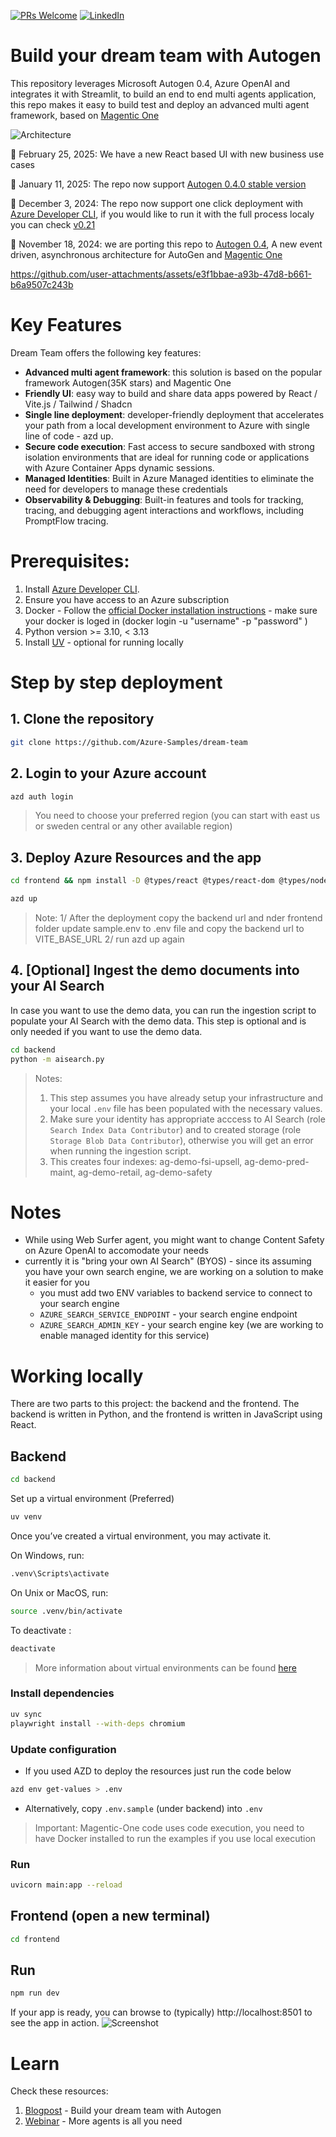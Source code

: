 [![PRs Welcome](https://img.shields.io/badge/PRs-welcome-brightgreen.svg?style=flat-square)](http://makeapullrequest.com)
[![LinkedIn](https://img.shields.io/badge/LinkedIn-Connect-blue)](https://www.linkedin.com/in/yaniv-vaknin-7a8324178/)

# Build your dream team with Autogen

This repository leverages Microsoft Autogen 0.4, Azure OpenAI and integrates it with Streamlit, to build an end to end multi agents application, this repo makes it easy to build test and deploy an advanced multi agent framework, based on [Magentic One](https://www.microsoft.com/en-us/research/articles/magentic-one-a-generalist-multi-agent-system-for-solving-complex-tasks/)
 

![Architecture](assets/architecture.png)


:tada: February 25, 2025: We have a new React based UI with new business use cases

:tada: January 11, 2025: The repo now support [Autogen 0.4.0 stable version](https://microsoft.github.io/autogen/stable/)

:tada: December 3, 2024: The repo now support one click deployment with [Azure Developer CLI](https://learn.microsoft.com/en-us/azure/developer/azure-developer-cli/), if you would like to run it with the full process localy you can check [v0.21](https://github.com/yanivvak/dream-team/tree/v0.21)

:tada: November 18, 2024: we are porting this repo to  [Autogen 0.4](https://microsoft.github.io/autogen/0.4.0.dev6/index.html), A new event driven, asynchronous architecture for AutoGen and [Magentic One](https://github.com/microsoft/autogen/tree/main/python/packages/autogen-magentic-one)


https://github.com/user-attachments/assets/e3f1bbae-a93b-47d8-b661-b6a9507c243b


# Key Features

Dream Team offers the following key features:

- **Advanced multi agent framework**: this solution is based on the popular framework Autogen(35K stars) and Magentic One
- **Friendly UI**: easy way to build and share data apps powered by React / Vite.js / Tailwind / Shadcn
- **Single line deployment**: developer-friendly deployment that accelerates your path from a local development environment to Azure with single line of code - azd up.
- **Secure code execution**:  Fast access to secure sandboxed with strong isolation environments that are ideal for running code or applications with Azure Container Apps dynamic sessions.
- **Managed Identities**: Built in Azure Managed identities to eliminate the need for developers to manage these credentials
- **Observability & Debugging**: Built-in features and tools for tracking, tracing, and debugging agent interactions and workflows, including PromptFlow tracing.


# Prerequisites:

1. Install [Azure Developer CLI](https://learn.microsoft.com/en-us/azure/developer/azure-developer-cli/install-azd?tabs=winget-windows%2Cbrew-mac%2Cscript-linux&pivots=os-windows).
2. Ensure you have access to an Azure subscription
3. Docker - Follow the [official Docker installation instructions](https://docs.docker.com/get-started/get-docker/) - make sure your docker is loged in (docker login -u "username" -p "password"
 )
4. Python version >= 3.10, < 3.13
5. Install [UV](https://github.com/astral-sh/uv?tab=readme-ov-file#installation) - optional for running locally


# Step by step deployment
   
## 1. Clone the repository     
```bash  
git clone https://github.com/Azure-Samples/dream-team  
```
## 2. Login to your Azure account
```bash
azd auth login
```
> You need to choose your preferred region (you can start with east us or sweden central or any other available region)
## 3. Deploy Azure Resources and the app
```bash
cd frontend && npm install -D @types/react @types/react-dom @types/node typescript @vitejs/plugin-react vite
```

```bash
azd up
```

> Note: 1/ After the deployment copy the backend url and nder frontend folder update sample.env to .env file and copy the backend url to VITE_BASE_URL 2/ run azd up again

## 4. [Optional] Ingest the demo documents into your AI Search

In case you want to use the demo data, you can run the ingestion script to populate your AI Search with the demo data. This step is optional and is only needed if you want to use the demo data.

```bash
cd backend
python -m aisearch.py
```

> Notes:
> 1. This step assumes you have already setup your infrastructure and your local `.env` file has been populated with the necessary values.
> 2. Make sure your identity has appropriate acccess to AI Search (role `Search Index Data Contributor`) and to created storage (role `Storage Blob Data Contributor`), otherwise you will get an error when running the ingestion script.
> 3. This creates four indexes: ag-demo-fsi-upsell, ag-demo-pred-maint, ag-demo-retail, ag-demo-safety

# Notes 
- While using Web Surfer agent, you might want to change Content Safety on Azure OpenAI to accomodate your needs
- currently it is "bring your own AI Search" (BYOS) - since its assuming you have your own search engine, we are working on a solution to make it easier for you
   - you must add two ENV variables to backend service to connect to your search engine
   - `AZURE_SEARCH_SERVICE_ENDPOINT` - your search engine endpoint
   - `AZURE_SEARCH_ADMIN_KEY` - your search engine key (we are working to enable managed identity for this service)
 

# Working locally  

There are two parts to this project: the backend and the frontend. The backend is written in Python, and the frontend is written in JavaScript using React.

## Backend

```bash  
cd backend  
```
Set up a virtual environment (Preferred)
```bash
uv venv
```
Once you’ve created a virtual environment, you may activate it.

On Windows, run:
```bash
.venv\Scripts\activate
```
On Unix or MacOS, run:
```bash
source .venv/bin/activate
```
To deactivate :
```bash
deactivate
```
> More information about virtual environments can be found [here](https://docs.python.org/3/tutorial/venv.html)

### Install dependencies
```bash
uv sync
playwright install --with-deps chromium
```

### Update configuration

   - If you used AZD to deploy the resources just run the code below
   ```bash
   azd env get-values > .env
   ```` 
   - Alternatively, copy `.env.sample` (under backend) into `.env`

> Important: Magentic-One code uses code execution, you need to have Docker installed to run the examples if you use local execution

### Run
```bash
uvicorn main:app --reload
```

## Frontend (open a new terminal)
```bash
cd frontend
```

## Run
```bash
npm run dev
```
If your app is ready, you can browse to (typically) http://localhost:8501 to see the app in action.
![Screenshot](./assets/application.png)

# Learn
Check these resources:
1. [Blogpost](https://techcommunity.microsoft.com/blog/Azure-AI-Services-blog/build-your-dream-team-with-autogen/4157961) - Build your dream team with Autogen
2. [Webinar](https://youtu.be/wB9gD9FkgNA?si=WU3H0QL37RCiTGvl) - More agents is all you need
